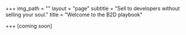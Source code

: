 +++
img_path = ""
layout = "page"
subtitle = "Sell to developers without selling your soul."
title = "Welcome to the B2D playbook"

+++
\[coming soon\]